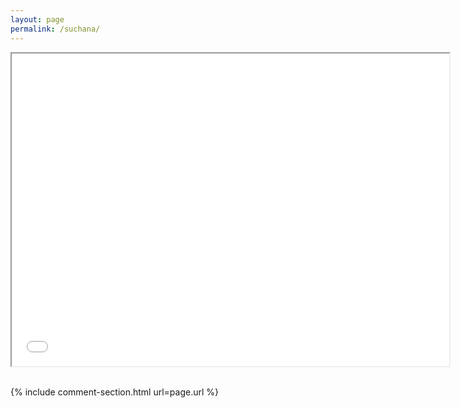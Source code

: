 ```yaml
---
layout: page
permalink: /suchana/
---
```





<iframe src="suchana_upazilla" height="500" width="700"> Suchana Intervention Areas </iframe>


<br>
<br>


{% include comment-section.html url=page.url %}

